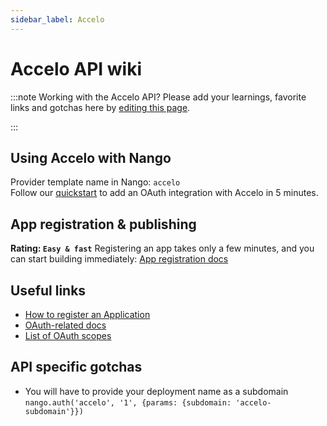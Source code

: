 ```yaml
---
sidebar_label: Accelo
---
```


# Accelo API wiki

:::note Working with the Accelo API?
Please add your learnings, favorite links and gotchas here by [editing this page](https://github.com/nangohq/nango/tree/master/docs/docs/providers/accelo.md).

:::

## Using Accelo with Nango

Provider template name in Nango: `accelo`  
Follow our [quickstart](../quickstart.md) to add an OAuth integration with Accelo in 5 minutes.

## App registration & publishing

**Rating: `Easy & fast`**
Registering an app takes only a few minutes, and you can start building immediately: [App registration docs](https://api.accelo.com/docs/#registering-your-application)


## Useful links

- [How to register an Application](https://api.accelo.com/docs/#registering-your-application)
- [OAuth-related docs](https://api.accelo.com/docs/#authentication)
- [List of OAuth scopes](https://api.accelo.com/docs/#scope)

## API specific gotchas
- You  will have to provide your deployment name as a subdomain  `nango.auth('accelo', '1', {params: {subdomain: 'accelo-subdomain'}})`
